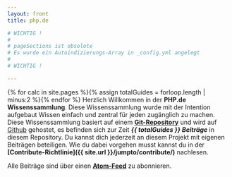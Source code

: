 ```yaml
---
layout: front
title: php.de

# WICHTIG !
#
# pageSections ist obsolote
# Es wurde ein Autoindizierungs-Array in _config.yml angelegt
#
# WICHTIG !

---
```

{% for calc in site.pages %}{% assign totalGuides = forloop.length | minus:2 %}{% endfor %}
Herzlich Willkommen in der **PHP.de Wissenssammlung**. Diese Wissenssammlung wurde mit der Intention aufgebaut Wissen einfach und zentral für jeden zugänglich zu machen. Diese Wissenssammlung basiert auf einem **[Git-Repository](http://github.com/php-de/php-de.github.io)** und wird auf [Github](http://github.com) gehostet, es befinden sich zur Zeit ***{{ totalGuides }} Beiträge*** in diesem Repository. Du kannst dich jederzeit an diesem Projekt mit eigenen Beiträgen beteiligen. Wie du dabei vorgehen musst kannst du in der **[Contribute-Richtlinie]({{ site.url }}/jumpto/contribute/)** nachlesen. 

Alle Beiträge sind über einen **[Atom-Feed](http://php-de.github.io/feed/atom.xml)** zu abonnieren.
